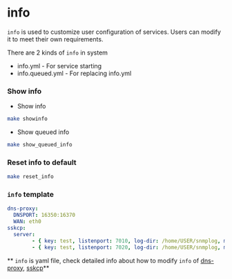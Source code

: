 # info

`info` is used to customize user configuration of services. Users can modify it to meet their own requirements. 

There are 2 kinds of `info` in system
* info.yml - For service starting 
* info.queued.yml - For replacing info.yml

### Show info
* Show info 
```bash
make showinfo
```

* Show queued info
```bash
make show_queued_info
```

### Reset info to default
```bash
make reset_info
```


### `info` template 
```yml
dns-proxy:
  DNSPORT: 16350:16370
  WAN: eth0
sskcp:
  server:
		- { key: test, listenport: 7010, log-dir: /home/USER/snmplog, mode: sskcp }
		- { key: test, listenport: 7020, log-dir: /home/USER/snmplog, mode: sskcp }
```
** `info` is yaml file, check detailed info about how to modify `info` of [dns-proxy](https://elespejo.github.io/dns-proxy/usage/GENCONF.html), [sskcp](https://elespejo.github.io/sskcp/usage/GENCONF_SERVER.html)**

